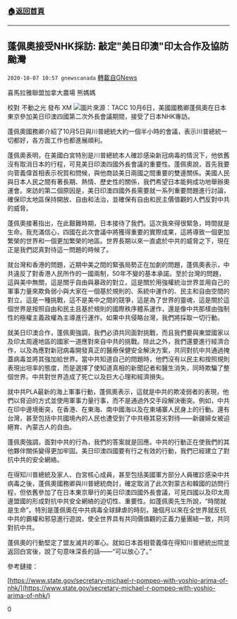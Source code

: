 ###  [:house:返回首頁](https://github.com/ourhimalayas/txt)
---

## 蓬佩奧接受NHK採訪: 敲定&quot;美日印澳&quot;印太合作及協防颱灣
`2020-10-07 10:57 gnewscanada` [轉載自GNews](https://gnews.org/zh-hant/408933/)

喜馬拉雅聯盟加拿大農場 熊媽媽

校對 不動之光 發布 XM
![]()![](https://s3.amazonaws.com/gnews-media-offload/wp-content/uploads/2020/10/07104847/TACC-2.jpg)圖片來源：TACC
10月6日，美國國務卿蓬佩奧在日本東京參加美日印澳四國第二次外長會議期間，接受了日本NHK專訪。

蓬佩奧國務卿介紹了10月5日與川普總統大約一個半小時的會議，表示川普總統一切都好，各方面工作也都進展順利。

蓬佩奧表明，在美國白宮特別是川普總統本人確診感染新冠病毒的情況下，他依舊沒有取消日本的行程，可見美日印澳四國外長會議的重要性。蓬佩奧說，首先我要向菅義偉首相表示祝賀和問候，與他商談美日兩國之間重要的雙邊關係。美國人民與日本人民之間有著長期、熱情、歷史性的關係，我們希望日本能夠成功地舉辦奧運會。來訪的第二個原因是，美日印澳四國外長需要就一系列重要問題進行討論，確保印太地區保持開放、自由和法治，並確保有自由和民主價值觀的人們反對中共的威脅。

蓬佩奧接著指出，在此艱難時期，日本接待了我們。這次我來得很緊急，時間就是生命。我充滿信心，四國在此次會議中將獲得重要的實際成果，這將導致一個更加繁榮的世界和一個更加繁榮的地區。世界長期以來一直處於中共的威脅之下，現在正是我們認真對待這一問題的時候了。

就台灣和香港的問題，近期中美之間的緊張局勢正在加劇的問題，蓬佩奧表示，中共違反了對香港人民所作的一國兩制，50年不變的基本承諾。至於台灣的問題，這與美中無關，這是關乎自由與暴政的對立，這是關於用強權統治世界並用自己的軍事力量來欺負弱小與大家在一個基於規則的、系統中運作的、民主和自由空間的對立。這是一種挑戰，這不是美中之間的競爭，這是為了世界的靈魂，這是關於這個世界是按照自由和民主且基於規則的國際秩序體系運作，還是像中共那樣由強制性的極權主義政權為主導進行運作。如果中共侵略台灣，我們將採取一切行動。

就美日印澳合作，蓬佩奧強調，我們必須共同面對挑戰，而且我們要與東盟國家以及印太周邊地區的國家一道應對來自中共的挑戰。除此之外，我們還要進行經濟合作，以及為應對新冠病毒開發真正的醫療保健安全解決方案，共同對抗中共通過掩蓋病毒並將其強加給世界。當中共知道自己的問題時，他們沒有以民主和按照規則表現出坦率的態度，而是選擇了使知道真相的新聞記者和醫生消失，同時欺騙了整個世界。中共對世界造成了死亡以及巨大心理和經濟損失。

就中共PLA最新的海上軍事行動，蓬佩奧表示，這就是中共的欺凌弱者的表現，他們以脅迫的方式並使用軍事力量行事，而不是通過外交手段解決衝突。例如，中共在印中邊境衝突，在香港、在東海、南中國海以及在柬埔寨人民身上的行動。還有台灣，甚至包括中共國境內的人民也遭受到了中共極其惡劣對待——新疆婦女被迫絕育、內蒙古人的自由。

蓬佩奧強調，面對中共的行為，我們的答案就是回應。中共的行動正在使我們的其他夥伴關係變得更加牢固。美日印澳四國要有行之有效的行動，我們已經建立了對抗中共的安全網絡。

在得知川普總統及家人、白宮核心成員，甚至包括美國軍方部分人員確診感染中共病毒之後，蓬佩奧國務卿與川普總統商討，確定取消了此次對蒙古和韓國的訪問行程，但依舊參加了在日本東京舉行的美日印澳四國外長會議，可見四國以及印太周邊盟國的形成對抗中共安全網絡的迫切性、重要性。如蓬佩奧先生所說，“時間就是生命”。特別是蓬佩奧在中共病毒全球肆虐的時刻，幾個月以來在全世界就反抗中共的霸權和邪惡進行遊說，使全世界具有共同價值觀的正義力量團結一致，共同對抗中共。

蓬佩奧的行動堅定了盟友滅共的軍心。就如日本首相菅義偉在得知川普總統出院並返回白宮後，說了句意味深長的話——“可以放心了。”

參考鏈接：

[https://www.state.gov/secretary-michael-r-pompeo-with-yoshio-arima-of-nhk/](https://www.state.gov/secretary-michael-r-pompeo-with-yoshio-arima-of-nhk/)

0
